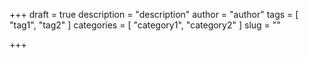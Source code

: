+++
draft = true
description = "description"
author = "author"
tags = [ "tag1", "tag2" ]
categories = [ "category1", "category2" ]
slug = ""

+++
